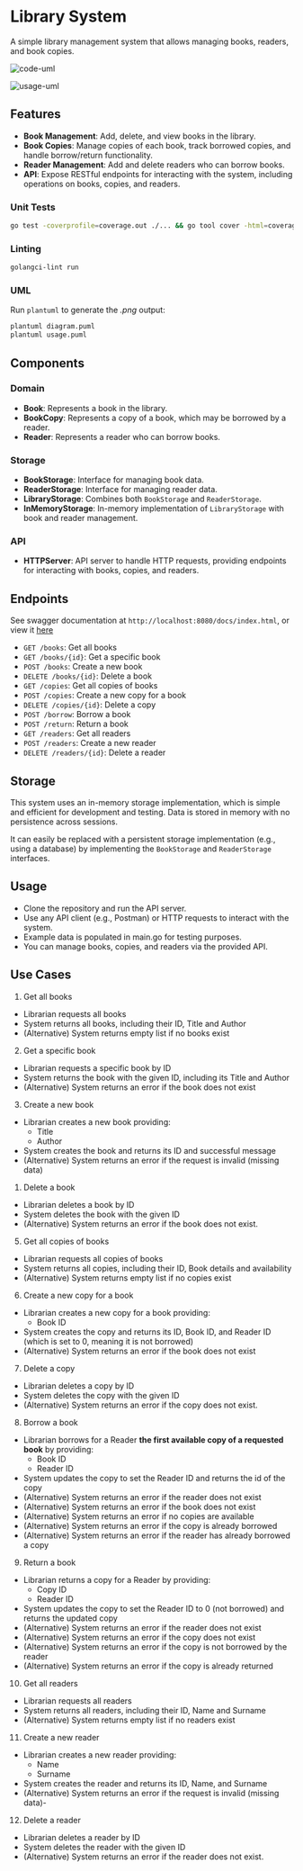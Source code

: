 # Library System

A simple library management system that allows managing books, readers, and book copies.

![code-uml](./diagram.png)

![usage-uml](./usage.png)

## Features

- **Book Management**: Add, delete, and view books in the library.
- **Book Copies**: Manage copies of each book, track borrowed copies, and handle borrow/return functionality.
- **Reader Management**: Add and delete readers who can borrow books.
- **API**: Expose RESTful endpoints for interacting with the system, including operations on books, copies, and readers.

### Unit Tests

```bash
go test -coverprofile=coverage.out ./... && go tool cover -html=coverage.out -o coverage.html
```

### Linting

```bash
golangci-lint run
```

### UML

Run `plantuml` to generate the *.png* output:

```bash
plantuml diagram.puml
plantuml usage.puml
```

## Components

### Domain

- **Book**: Represents a book in the library.
- **BookCopy**: Represents a copy of a book, which may be borrowed by a reader.
- **Reader**: Represents a reader who can borrow books.

### Storage

- **BookStorage**: Interface for managing book data.
- **ReaderStorage**: Interface for managing reader data.
- **LibraryStorage**: Combines both `BookStorage` and `ReaderStorage`.
- **InMemoryStorage**: In-memory implementation of `LibraryStorage` with book and reader management.
  
### API

- **HTTPServer**: API server to handle HTTP requests, providing endpoints for interacting with books, copies, and readers.

## Endpoints

See swagger documentation at `http://localhost:8080/docs/index.html`, or view it [here](./docs/swagger.yaml)

- `GET /books`: Get all books
- `GET /books/{id}`: Get a specific book
- `POST /books`: Create a new book
- `DELETE /books/{id}`: Delete a book
- `GET /copies`: Get all copies of books
- `POST /copies`: Create a new copy for a book
- `DELETE /copies/{id}`: Delete a copy
- `POST /borrow`: Borrow a book
- `POST /return`: Return a book
- `GET /readers`: Get all readers
- `POST /readers`: Create a new reader
- `DELETE /readers/{id}`: Delete a reader

## Storage

This system uses an in-memory storage implementation, which is simple and efficient for development and testing. Data is stored in memory with no persistence across sessions.

It can easily be replaced with a persistent storage implementation (e.g., using a database) by implementing the `BookStorage` and `ReaderStorage` interfaces.

## Usage

- Clone the repository and run the API server.
- Use any API client (e.g., Postman) or HTTP requests to interact with the system.
- Example data is populated in main.go for testing purposes.
- You can manage books, copies, and readers via the provided API.

## Use Cases

1. Get all books

- Librarian requests all books
- System returns all books, including their ID, Title and Author
- (Alternative) System returns empty list if no books exist

2. Get a specific book

- Librarian requests a specific book by ID
- System returns the book with the given ID, including its Title and Author
- (Alternative) System returns an error if the book does not exist

3. Create a new book

- Librarian creates a new book providing:
  - Title
  - Author
- System creates the book and returns its ID and successful message
- (Alternative) System returns an error if the request is invalid (missing data)

1. Delete a book

- Librarian deletes a book by ID
- System deletes the book with the given ID
- (Alternative) System returns an error if the book does not exist.

5. Get all copies of books

- Librarian requests all copies of books
- System returns all copies, including their ID, Book details and availability
- (Alternative) System returns empty list if no copies exist

6. Create a new copy for a book

- Librarian creates a new copy for a book providing:
  - Book ID
- System creates the copy and returns its ID, Book ID, and Reader ID (which is set to 0, meaning it is not borrowed)
- (Alternative) System returns an error if the book does not exist

7. Delete a copy

- Librarian deletes a copy by ID
- System deletes the copy with the given ID
- (Alternative) System returns an error if the copy does not exist.

8. Borrow a book

- Librarian borrows for a Reader **the first available copy of a requested book** by providing:
  - Book ID
  - Reader ID
- System updates the copy to set the Reader ID and returns the id of the copy
- (Alternative) System returns an error if the reader does not exist
- (Alternative) System returns an error if the book does not exist
- (Alternative) System returns an error if no copies are available
- (Alternative) System returns an error if the copy is already borrowed
- (Alternative) System returns an error if the reader has already borrowed a copy

9.  Return a book

- Librarian returns a copy for a Reader by providing:
  - Copy ID
  - Reader ID
- System updates the copy to set the Reader ID to 0 (not borrowed) and returns the updated copy
- (Alternative) System returns an error if the reader does not exist
- (Alternative) System returns an error if the copy does not exist
- (Alternative) System returns an error if the copy is not borrowed by the reader
- (Alternative) System returns an error if the copy is already returned

10.  Get all readers

- Librarian requests all readers
- System returns all readers, including their ID, Name and Surname
- (Alternative) System returns empty list if no readers exist

11.  Create a new reader

- Librarian creates a new reader providing:
  - Name
  - Surname
- System creates the reader and returns its ID, Name, and Surname
- (Alternative) System returns an error if the request is invalid (missing data)- 

12.  Delete a reader

- Librarian deletes a reader by ID
- System deletes the reader with the given ID
- (Alternative) System returns an error if the reader does not exist.